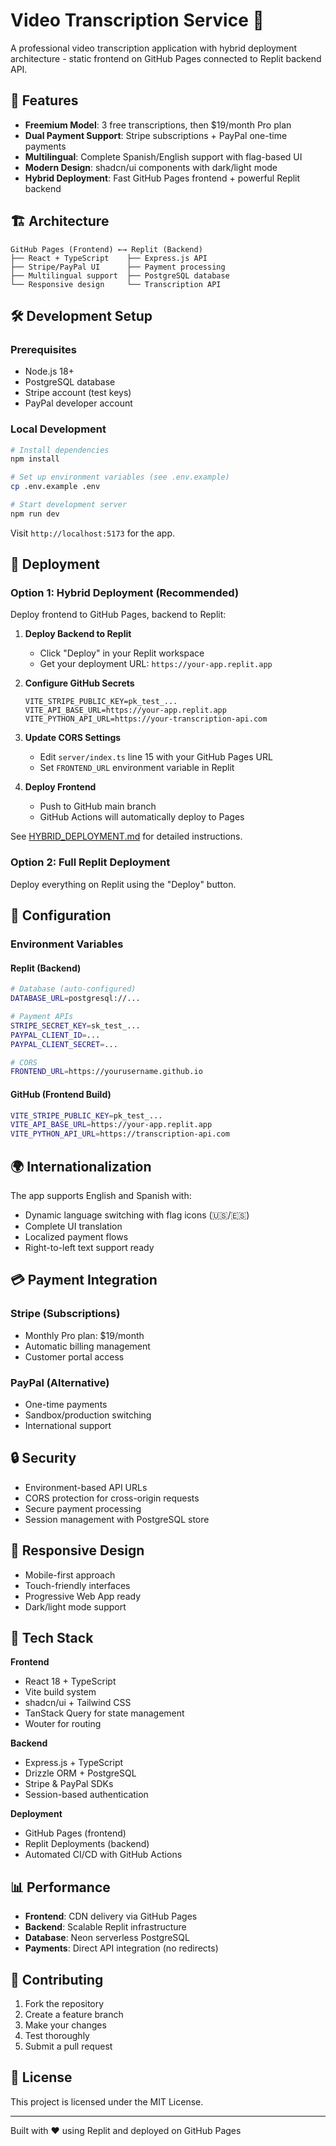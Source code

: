 # Video Transcription Service 🎥

A professional video transcription application with hybrid deployment architecture - static frontend on GitHub Pages connected to Replit backend API.

## 🚀 Features

- **Freemium Model**: 3 free transcriptions, then $19/month Pro plan
- **Dual Payment Support**: Stripe subscriptions + PayPal one-time payments
- **Multilingual**: Complete Spanish/English support with flag-based UI
- **Modern Design**: shadcn/ui components with dark/light mode
- **Hybrid Deployment**: Fast GitHub Pages frontend + powerful Replit backend

## 🏗️ Architecture

```
GitHub Pages (Frontend) ←→ Replit (Backend)
├── React + TypeScript    ├── Express.js API
├── Stripe/PayPal UI      ├── Payment processing
├── Multilingual support  ├── PostgreSQL database
└── Responsive design     └── Transcription API
```

## 🛠️ Development Setup

### Prerequisites
- Node.js 18+
- PostgreSQL database
- Stripe account (test keys)
- PayPal developer account

### Local Development
```bash
# Install dependencies
npm install

# Set up environment variables (see .env.example)
cp .env.example .env

# Start development server
npm run dev
```

Visit `http://localhost:5173` for the app.

## 🚀 Deployment

### Option 1: Hybrid Deployment (Recommended)
Deploy frontend to GitHub Pages, backend to Replit:

1. **Deploy Backend to Replit**
   - Click "Deploy" in your Replit workspace
   - Get your deployment URL: `https://your-app.replit.app`

2. **Configure GitHub Secrets**
   ```
   VITE_STRIPE_PUBLIC_KEY=pk_test_...
   VITE_API_BASE_URL=https://your-app.replit.app
   VITE_PYTHON_API_URL=https://your-transcription-api.com
   ```

3. **Update CORS Settings**
   - Edit `server/index.ts` line 15 with your GitHub Pages URL
   - Set `FRONTEND_URL` environment variable in Replit

4. **Deploy Frontend**
   - Push to GitHub main branch
   - GitHub Actions will automatically deploy to Pages

See [HYBRID_DEPLOYMENT.md](HYBRID_DEPLOYMENT.md) for detailed instructions.

### Option 2: Full Replit Deployment
Deploy everything on Replit using the "Deploy" button.

## 🔧 Configuration

### Environment Variables

#### Replit (Backend)
```bash
# Database (auto-configured)
DATABASE_URL=postgresql://...

# Payment APIs
STRIPE_SECRET_KEY=sk_test_...
PAYPAL_CLIENT_ID=...
PAYPAL_CLIENT_SECRET=...

# CORS
FRONTEND_URL=https://yourusername.github.io
```

#### GitHub (Frontend Build)
```bash
VITE_STRIPE_PUBLIC_KEY=pk_test_...
VITE_API_BASE_URL=https://your-app.replit.app
VITE_PYTHON_API_URL=https://transcription-api.com
```

## 🌍 Internationalization

The app supports English and Spanish with:
- Dynamic language switching with flag icons (🇺🇸/🇪🇸)
- Complete UI translation
- Localized payment flows
- Right-to-left text support ready

## 💳 Payment Integration

### Stripe (Subscriptions)
- Monthly Pro plan: $19/month
- Automatic billing management
- Customer portal access

### PayPal (Alternative)
- One-time payments
- Sandbox/production switching
- International support

## 🔒 Security

- Environment-based API URLs
- CORS protection for cross-origin requests
- Secure payment processing
- Session management with PostgreSQL store

## 📱 Responsive Design

- Mobile-first approach
- Touch-friendly interfaces
- Progressive Web App ready
- Dark/light mode support

## 🔧 Tech Stack

**Frontend**
- React 18 + TypeScript
- Vite build system
- shadcn/ui + Tailwind CSS
- TanStack Query for state management
- Wouter for routing

**Backend**
- Express.js + TypeScript
- Drizzle ORM + PostgreSQL
- Stripe & PayPal SDKs
- Session-based authentication

**Deployment**
- GitHub Pages (frontend)
- Replit Deployments (backend)
- Automated CI/CD with GitHub Actions

## 📊 Performance

- **Frontend**: CDN delivery via GitHub Pages
- **Backend**: Scalable Replit infrastructure
- **Database**: Neon serverless PostgreSQL
- **Payments**: Direct API integration (no redirects)

## 🤝 Contributing

1. Fork the repository
2. Create a feature branch
3. Make your changes
4. Test thoroughly
5. Submit a pull request

## 📄 License

This project is licensed under the MIT License.

---

Built with ❤️ using Replit and deployed on GitHub Pages